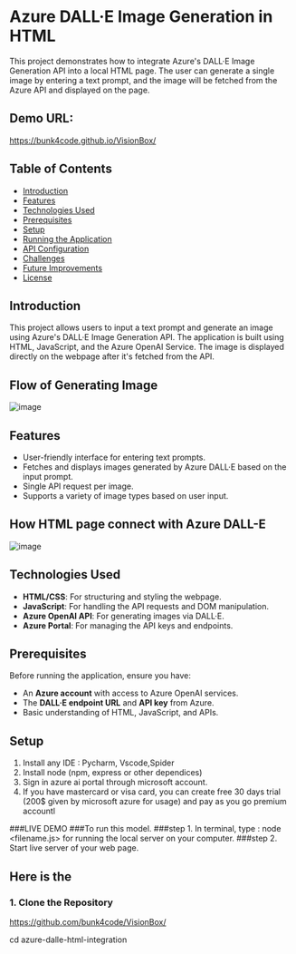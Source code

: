 # Azure DALL·E Image Generation in HTML

This project demonstrates how to integrate Azure's DALL·E Image Generation API into a local HTML page. The user can generate a single image by entering a text prompt, and the image will be fetched from the Azure API and displayed on the page.


## Demo URL:
https://bunk4code.github.io/VisionBox/


## Table of Contents
- [Introduction](#introduction)
- [Features](#features)
- [Technologies Used](#technologies-used)
- [Prerequisites](#prerequisites)
- [Setup](#setup)
- [Running the Application](#running-the-application)
- [API Configuration](#api-configuration)
- [Challenges](#challenges)
- [Future Improvements](#future-improvements)
- [License](#license)

## Introduction
This project allows users to input a text prompt and generate an image using Azure's DALL·E Image Generation API. The application is built using HTML, JavaScript, and the Azure OpenAI Service. The image is displayed directly on the webpage after it's fetched from the API.


## Flow of Generating Image
![image](https://github.com/user-attachments/assets/3d827f01-64eb-4e8b-8a23-e1071258145f)

## Features
- User-friendly interface for entering text prompts.
- Fetches and displays images generated by Azure DALL·E based on the input prompt.
- Single API request per image.
- Supports a variety of image types based on user input.

## How HTML page connect with Azure DALL-E
![image](https://github.com/user-attachments/assets/c7565b33-d9e8-4532-8767-7ab383ba69a4)

## Technologies Used
- **HTML/CSS**: For structuring and styling the webpage.
- **JavaScript**: For handling the API requests and DOM manipulation.
- **Azure OpenAI API**: For generating images via DALL·E.
- **Azure Portal**: For managing the API keys and endpoints.

## Prerequisites
Before running the application, ensure you have:
- An **Azure account** with access to Azure OpenAI services.
- The **DALL·E endpoint URL** and **API key** from Azure.
- Basic understanding of HTML, JavaScript, and APIs.

## Setup
1. Install any IDE : Pycharm, Vscode,Spider
2. Install node (npm, express or other dependices)
3. Sign in azure ai portal through microsoft account.
4. If you have mastercard or visa card, you can create free 30 days trial (200$ given by microsoft azure for usage) and pay as you go premium accountl


###LIVE DEMO
###To run this model.
###step 1. In terminal, type : node <filename.js> for running the local server on your computer.
###step 2. Start live server of your web page.
 ## Here is the

### 1. Clone the Repository
https://github.com/bunk4code/VisionBox/

cd azure-dalle-html-integration
